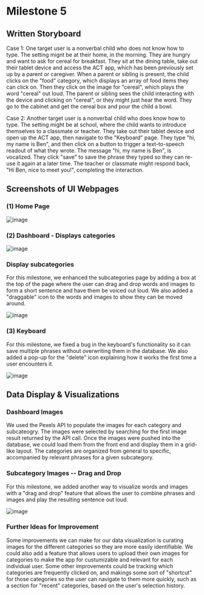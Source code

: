 # Milestone 5

## Written Storyboard

Case 1: One target user is a nonverbal child who does not know how to type. The setting mignt be at their home, in the morning. They are hungry and want to ask for cereal for breakfast. They sit at the dining table, take out their tablet device and access the ACT app, which has been previously set up by a parent or caregiver. When a parent or sibling is present, the child clicks on the "food" category, which displays an array of food items they can click on. Then they click on the image for "cereal", which plays the word "cereal" out loud. The parent or sibling sees the child interacting with the device and clicking on "cereal", or they might just hear the word. They go to the cabinet and get the cereal box and pour the child a bowl. 

Case 2: Another target user is a nonverbal child who does know how to type. The setting might be at school, where the child wants to introduce themselves to a classmate or teacher. They take out their tablet device and open up the ACT app, then navigate to the "Keyboard" page. They type "hi, my name is Ben", and then click on a button to trigger a text-to-speech readout of what they wrote. The message "hi, my name is Ben", is vocalized. They click "save" to save the phrase they typed so they can re-use it again at a later time. The teacher or classmate might respond back, "Hi Ben, nice to meet you!", completing the interaction.  

## Screenshots of UI Webpages

### (1) Home Page

![image](https://drive.google.com/uc?export=view&id=1ta8vSm5mGWSRazDNvi9YnjSoM01ymB4p)

### (2) Dashboard - Displays categories

![image](https://drive.google.com/uc?export=view&id=1AY-2ZZJPjBgglfeBubhSmF1Z0GWu0DUo)

### Display subcategories

For this milestone, we enhanced the subcategories page by adding a box at the top of the page where the user can drag and drop words and images to form a short sentence and have them be voiced out loud. We also added a "draggable" icon to the words and images to show they can be moved around. 

![image](https://drive.google.com/uc?export=view&id=1v1CPvCVJWYKt5IxTVuPr7giqSfVAzzBn)

### (3) Keyboard

For this milestone, we fixed a bug in the keyboard's functionality so it can save multiple phrases without overwriting them in the database. We also added a pop-up for the "delete" icon explaining how it works the first time a user encounters it. 

![image](https://drive.google.com/uc?export=view&id=1xMf0mLfguVBIZHKFuN6VcU4d-GeIqOQz)

## Data Display & Visualizations

### Dashboard Images

We used the Pexels API to populate the images for each category and subcateogry. The images were selected by searching for the first image result returned by the API call. Once the images were pushed into the database, we could load them from the front end and display them in a grid-like layout. The categories are organized from general to specific, accompanied by relevant phrases for a given subcategory. 

### Subcategory Images -- Drag and Drop 

For this milestone, we added another way to visualize words and images with a "drag and drop" feature that allows the user to combine phrases and images and play the resulting sentence out loud. 

![image](https://drive.google.com/uc?export=view&id=1ixC23Sioq3W3F8LD7BJMGl-lUHF65iiP)

### Further Ideas for Improvement

Some improvements we can make for our data visualization is curating images for the different categories so they are more easily identifiable. We could also add a feature that allows users to upload their own images for categories to make the app for custumizable and relevant for each individual user. Some other improvements could be tracking which categories are frequently clicked on, and makings some sort of "shortcut" for those categories so the user can navigate to them more quickly, such as a section for "recent" categories, based on the user's selection history. 

